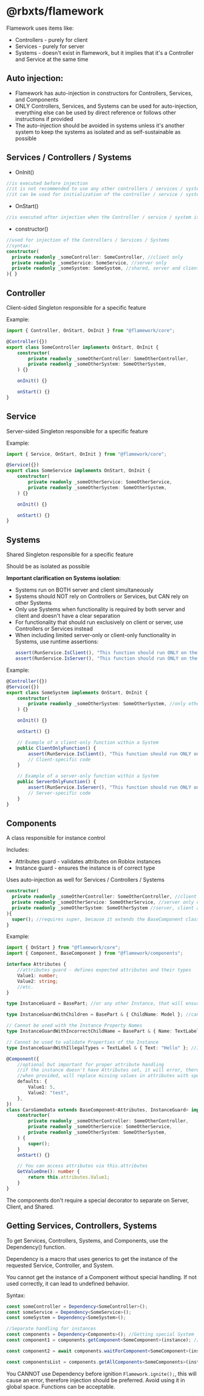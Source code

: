 # @rbxts/flamework

Flamework uses items like:

- Controllers - purely for client
- Services - purely for server
- Systems - doesn't exist in flamework, but it implies that it's a Controller and Service at the same time

## Auto injection:

- Flamework has auto-injection in constructors for Controllers, Services, and Components
- ONLY Controllers, Services, and Systems can be used for auto-injection, everything else can be used by direct reference or follows other instructions if provided
- The auto-injection should be avoided in systems unless it's another system to keep the systems as isolated and as self-sustainable as possible

## Services / Controllers / Systems

- OnInit()

```ts
//is executed before injection
//it is not recommended to use any other controllers / services / systems here
//it can be used for initialization of the controller / service / system
```

- OnStart()

```ts
//is executed after injection when the Controller / service / system is ready
```

- constructor()

```ts
//used for injection of the Controllers / Services / Systems
//syntax:
constructor(
  private readonly _someController: SomeController, //client only
  private readonly _someService: SomeService, //server only
  private readonly _someSystem: SomeSystem, //shared, server and client
){ }
```

## Controller

Client-sided Singleton responsible for a specific feature

Example:

```ts
import { Controller, OnStart, OnInit } from "@flamework/core";

@Controller({})
export class SomeController implements OnStart, OnInit {
	constructor(
		private readonly _someOtherController: SomeOtherController,
		private readonly _someOtherSystem: SomeOtherSystem,
	) {}

	onInit() {}

	onStart() {}
}
```

## Service

Server-sided Singleton responsible for a specific feature

Example:

```ts
import { Service, OnStart, OnInit } from "@flamework/core";

@Service({})
export class SomeService implements OnStart, OnInit {
	constructor(
		private readonly _someOtherService: SomeOtherService,
		private readonly _someOtherSystem: SomeOtherSystem,
	) {}

	onInit() {}

	onStart() {}
}
```

## Systems

Shared Singleton responsible for a specific feature

Should be as isolated as possible

**Important clarification on Systems isolation**:

- Systems run on BOTH server and client simultaneously
- Systems should NOT rely on Controllers or Services, but CAN rely on other Systems
- Only use Systems when functionality is required by both server and client and doesn't have a clear separation
- For functionality that should run exclusively on client or server, use Controllers or Services instead
- When including limited server-only or client-only functionality in Systems, use runtime assertions:
  ```ts
  assert(RunService.IsClient(), "This function should run ONLY on the client");
  assert(RunService.IsServer(), "This function should run ONLY on the server");
  ```

Example:

```ts
@Controller({})
@Service({})
export class SomeSystem implements OnStart, OnInit {
	constructor(
		private readonly _someOtherSystem: SomeOtherSystem, //only other systems are allowed in auto-injection
	) {}

	onInit() {}

	onStart() {}

	// Example of a client-only function within a System
	public ClientOnlyFunction() {
		assert(RunService.IsClient(), "This function should run ONLY on the client");
		// Client-specific code
	}

	// Example of a server-only function within a System
	public ServerOnlyFunction() {
		assert(RunService.IsServer(), "This function should run ONLY on the server");
		// Server-specific code
	}
}
```

## Components

A class responsible for instance control

Includes:

- Attributes guard - validates attributes on Roblox instances
- Instance guard - ensures the instance is of correct type

Uses auto-injection as well for Services / Controllers / Systems

```ts
constructor(
  private readonly _someOtherController: SomeOtherController, //client only components
  private readonly _someOtherService: SomeOtherService, //server only components,
  private readonly _someOtherSystem: SomeOtherSystem //server, client and shared components
){
  super(); //requires super, because it extends the BaseComponent class
}
```

Example:

```ts
import { OnStart } from "@flamework/core";
import { Component, BaseComponent } from "@flamework/components";

interface Attributes {
	//attributes guard - defines expected attributes and their types
	Value1: number;
	Value2: string;
	//etc.
}

type InstanceGuard = BasePart; //or any other Instance, that will ensure that the instance has that class

type InstanceGuardWithChildren = BasePart & { ChildName: Model }; //can be used in combination with object that has Instance Children names and types

// Cannot be used with the Instance Property Names
type InstanceGuardWithIncorrectChildName = BasePart & { Name: TextLabel }; //INCORRECT, because BasePart has a property Name on it, and it can lead to undefined behavior

// Cannot be used to validate Properties of the Instance
type InstanceGuardWithIllegalTypes = TextLabel & { Text: "Hello" }; //INCORRECT, Will cause an error

@Component({
	//optional but important for proper attribute handling
	//if the instance doesn't have Attributes set, it will error, therefore defaults can be used for cases like this
	//when provided, will replace missing values in attributes with specified values
	defaults: {
		Value1: 5,
		Value2: "test",
	},
})
class CarsGameData extends BaseComponent<Attributes, InstanceGuard> implements OnStart {
	constructor(
		private readonly _someOtherController: SomeOtherController,
		private readonly _someOtherService: SomeOtherService,
		private readonly _someOtherSystem: SomeOtherSystem,
	) {
		super();
	}
	onStart() {}

	// You can access attributes via this.attributes
	GetValueOne(): number {
		return this.attributes.Value1;
	}
}
```

The components don't require a special decorator to separate on Server, Client, and Shared.

## Getting Services, Controllers, Systems

To get Services, Controllers, Systems, and Components, use the Dependency() function.

Dependency is a macro that uses generics to get the instance of the requested Service, Controller, and System.

You cannot get the instance of a Component without special handling. If not used correctly, it can lead to undefined behavior.

Syntax:

```ts
const someController = Dependency<SomeController>();
const someService = Dependency<SomeService>();
const someSystem = Dependency<SomeSystem>();

//Separate handling for instances
const components = Dependency<Components>(); //Getting special System
const component1 = components.getComponent<SomeComponent>(instance); //will try to get the component from the instance, can be undefined

const component2 = await components.waitForComponent<SomeComponent>(instance); //returns async that awaits the component in instance

const componentsList = components.getAllComponents<SomeComponents>(instance); //gets all Components of specified type that exist on instances
```

You CANNOT use Dependency before ignition `Flamework.ignite();`, this will cause an error, therefore injection should be preferred. Avoid using it in global space. Functions can be acceptable.

